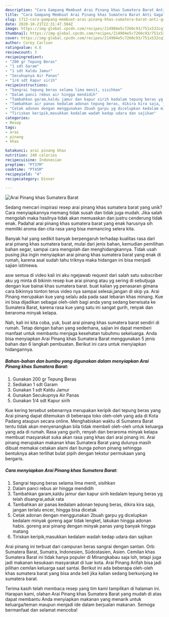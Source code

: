 ```yaml
---
description: "Cara Gampang Membuat Arai Pinang khas Sumatera Barat Anti Gagal"
title: "Cara Gampang Membuat Arai Pinang khas Sumatera Barat Anti Gagal"
slug: 1712-cara-gampang-membuat-arai-pinang-khas-sumatera-barat-anti-gagal
date: 2020-10-21T22:31:47.504Z
image: https://img-global.cpcdn.com/recipes/214904e5c7260c93/751x532cq70/arai-pinang-khas-sumatera-barat-foto-resep-utama.jpg
thumbnail: https://img-global.cpcdn.com/recipes/214904e5c7260c93/751x532cq70/arai-pinang-khas-sumatera-barat-foto-resep-utama.jpg
cover: https://img-global.cpcdn.com/recipes/214904e5c7260c93/751x532cq70/arai-pinang-khas-sumatera-barat-foto-resep-utama.jpg
author: Corey Carlson
ratingvalue: 4.6
reviewcount: 3
recipeingredient:
- "200 gr Tepung Beras"
- "1 sdt Garam"
- "1 sdt Kaldu Jamur"
- "Secukupnya Air Panas"
- "1/4 sdt Kapur sirih"
recipeinstructions:
- "Sangrai tepung beras selama lima menit, sisihkan"
- "Dalam panci rebus air hingga mendidih"
- "Tambahkan garam,kaldu jamur dan kapur sirih kedalam tepung beras yg telah disangrai,aduk rata"
- "Tambahkan air panas kedalam adonan tepung beras, dikira kira saja, jangan terlalu encer, hingga bisa dicetak"
- "Cetak adonan dengan menggunakan 2buah garpu yg dicelupkan kedalam minyak goreng agar tidak lengket, lakukan hingga adonan habis. goreng arai pinang dengan minyak panas yang banyak hingga matang"
- "Tiriskan keripik,masukkan kedalam wadah kedap udara dan sajikan"
categories:
- Resep
tags:
- arai
- pinang
- khas

katakunci: arai pinang khas 
nutrition: 240 calories
recipecuisine: Indonesian
preptime: "PT37M"
cooktime: "PT45M"
recipeyield: "4"
recipecategory: Dinner

---
```



![Arai Pinang khas Sumatera Barat](https://img-global.cpcdn.com/recipes/214904e5c7260c93/751x532cq70/arai-pinang-khas-sumatera-barat-foto-resep-utama.jpg)

Sedang mencari inspirasi resep arai pinang khas sumatera barat yang unik? Cara menyiapkannya memang tidak susah dan tidak juga mudah. Jika salah mengolah maka hasilnya tidak akan memuaskan dan justru cenderung tidak enak. Padahal arai pinang khas sumatera barat yang enak harusnya sih memiliki aroma dan cita rasa yang bisa memancing selera kita.

Banyak hal yang sedikit banyak berpengaruh terhadap kualitas rasa dari arai pinang khas sumatera barat, mulai dari jenis bahan, kemudian pemilihan bahan segar, sampai cara mengolah dan menghidangkannya. Tidak usah pusing jika ingin menyiapkan arai pinang khas sumatera barat yang enak di rumah, karena asal sudah tahu triknya maka hidangan ini bisa menjadi sajian istimewa.

asw semua di video kali ini aku ngejawab request dari salah satu subscriber aku yg minta di bikinin resep kue arai pinang atau yg sering di sebutjuga dengan kue bainai khas sumatera barat. buat kalian yg penasaran gimana cara bikinnya tonton terus video nya sampai selesai,jangan di skip ya. Arai Pinang merupakan kue yang selalu ada pada saat lebaran khas minang. Kue ini bisa dijadikan sebagai oleh-oleh bagi anda yang sedang berwisata ke Sumatera Barat, karena rasa kue yang satu ini sangat gurih, renyak dan beraroma minyak kelapa.


Nah, kali ini kita coba, yuk, buat arai pinang khas sumatera barat sendiri di rumah. Tetap dengan bahan yang sederhana, sajian ini dapat memberi manfaat untuk membantu menjaga kesehatan tubuhmu sekeluarga. Anda bisa menyiapkan Arai Pinang khas Sumatera Barat menggunakan 5 jenis bahan dan 6 langkah pembuatan. Berikut ini cara untuk menyiapkan hidangannya.

<!--inarticleads1-->

##### Bahan-bahan dan bumbu yang digunakan dalam menyiapkan Arai Pinang khas Sumatera Barat:

1. Gunakan 200 gr Tepung Beras
1. Sediakan 1 sdt Garam
1. Gunakan 1 sdt Kaldu Jamur
1. Gunakan Secukupnya Air Panas
1. Gunakan 1/4 sdt Kapur sirih


Kue kering tersebut sebenarnya merupakan keripik dari tepung beras yang Arai pinang dapat ditemukan di beberapa toko oleh-oleh yang ada di Kota Padang ataupun secara online. Menghabiskan waktu di Sumatera Barat tentu tidak akan menyenangkan bila tidak membeli oleh-oleh untuk keluarga yang ada di rumah. Rasa yang gurih, renyah dan beraroma minyak kelapa membuat masyarakat suka akan rasa yang khas dari arai pinang ini. Arai pinang merupakan makanan khas Sumatera Barat yang dulunya masih dibuat memakai cetakan alami dari bunga pohon pinang sehingga bentuknya akan terlihat bulat pipih dengan tekstur permukaan yang bergaris. 

<!--inarticleads2-->

##### Cara menyiapkan Arai Pinang khas Sumatera Barat:

1. Sangrai tepung beras selama lima menit, sisihkan
1. Dalam panci rebus air hingga mendidih
1. Tambahkan garam,kaldu jamur dan kapur sirih kedalam tepung beras yg telah disangrai,aduk rata
1. Tambahkan air panas kedalam adonan tepung beras, dikira kira saja, jangan terlalu encer, hingga bisa dicetak
1. Cetak adonan dengan menggunakan 2buah garpu yg dicelupkan kedalam minyak goreng agar tidak lengket, lakukan hingga adonan habis. goreng arai pinang dengan minyak panas yang banyak hingga matang
1. Tiriskan keripik,masukkan kedalam wadah kedap udara dan sajikan


Arai pinang ini terbuat dari campuran beras sangrai dengan santan. Orb: Sumatera Barat, Sumatra, Indonesien, Südostasien, Asien. Cemilan khas Sumatera Barat ini tidak hanya populer di Minangkabau saja loh, tetapi juga jadi makanan kesukaan masyarakat di luar kota. Arai Pinang Arifah bisa jadi pilihan cemilan keluarga saat santai. Berikut ini ada beberapa oleh-oleh khas sumatera barat yang bisa anda beli jika kalian sedang berkunjung ke sumatera barat. 

Terima kasih telah membaca resep yang tim kami tampilkan di halaman ini. Harapan kami, olahan Arai Pinang khas Sumatera Barat yang mudah di atas dapat membantu Anda menyiapkan makanan yang menarik untuk keluarga/teman maupun menjadi ide dalam berjualan makanan. Semoga bermanfaat dan selamat mencoba!
